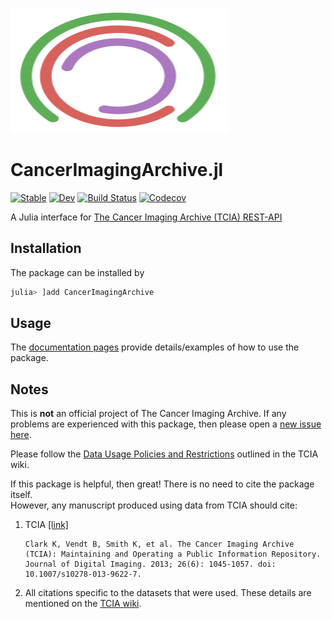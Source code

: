 <a href="#"><img src="./docs/src/assets/logo.svg" width="350" height="200"></img></a>
# CancerImagingArchive.jl

[![Stable](https://img.shields.io/badge/docs-stable-blue.svg)](https://notZaki.github.io/CancerImagingArchive.jl/stable)
[![Dev](https://img.shields.io/badge/docs-dev-blue.svg)](https://notZaki.github.io/CancerImagingArchive.jl/dev)
[![Build Status](https://github.com/notZaki/CancerImagingArchive.jl/workflows/CI/badge.svg)](https://github.com/notZaki/CancerImagingArchive.jl/actions)
[![Codecov](https://codecov.io/gh/notZaki/CancerImagingArchive.jl/branch/master/graph/badge.svg)](https://codecov.io/gh/notZaki/CancerImagingArchive.jl)

A Julia interface for [The Cancer Imaging Archive (TCIA) REST-API](https://wiki.cancerimagingarchive.net/display/Public/TCIA+Programmatic+Interface+%28REST+API%29+Usage+Guide)

## Installation

The package can be installed by

```julia
julia> ]add CancerImagingArchive
```

## Usage

The [documentation pages](https://notZaki.github.io/CancerImagingArchive.jl/stable) provide details/examples of how to use the package.   

## Notes

This is **not** an official project of The Cancer Imaging Archive. If any problems are experienced with this package, then please open a [new issue here](https://github.com/notZaki/CancerImagingArchive.jl/issues).

Please follow the [Data Usage Policies and Restrictions](https://wiki.cancerimagingarchive.net/display/Public/Data+Usage+Policies+and+Restrictions) outlined in the TCIA wiki.

If this package is helpful, then great! There is no need to cite the package itself.  
However, any manuscript produced using data from TCIA should cite: 

1. TCIA [[link]](https://www.ncbi.nlm.nih.gov/pubmed/23884657)
    ```
    Clark K, Vendt B, Smith K, et al. The Cancer Imaging Archive (TCIA): Maintaining and Operating a Public Information Repository. Journal of Digital Imaging. 2013; 26(6): 1045-1057. doi: 10.1007/s10278-013-9622-7.
    ```
2. All citations specific to the datasets that were used. These details are mentioned on the [TCIA wiki](https://wiki.cancerimagingarchive.net/display/Public/Data+Usage+Policies+and+Restrictions). 
